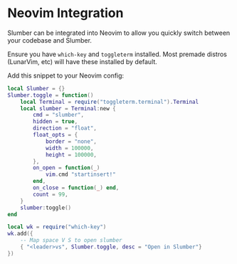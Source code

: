 # Neovim Integration 

Slumber can be integrated into Neovim to allow you quickly switch between your codebase and Slumber.

Ensure you have `which-key` and `toggleterm` installed. Most premade distros (LunarVim, etc) will have these installed by default. 

Add this snippet to your Neovim config:
```lua
local Slumber = {}
Slumber.toggle = function()
    local Terminal = require("toggleterm.terminal").Terminal
    local slumber = Terminal:new {
        cmd = "slumber",
        hidden = true,
        direction = "float",
        float_opts = {
            border = "none",
            width = 100000,
            height = 100000,
        },
        on_open = function(_)
            vim.cmd "startinsert!"
        end,
        on_close = function(_) end,
        count = 99,
    }
    slumber:toggle()
end

local wk = require("which-key")
wk.add({
    -- Map space V S to open slumber 
    { "<leader>vs", Slumber.toggle, desc = "Open in Slumber"}
})
```
